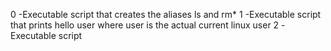 0 -Executable script that creates the aliases ls and rm*
1 -Executable script that prints hello user where user is the actual current linux user
2 -Executable script
